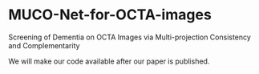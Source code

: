 # MUCO-Net-for-OCTA-images
Screening of Dementia on OCTA Images via Multi-projection Consistency and Complementarity

 We will make our code available after our paper is published.
